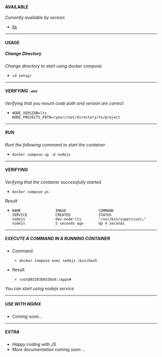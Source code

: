 #### AVAILABLE
*Currently available by version*
- [lts](./lts.md)
---

#### USAGE

##### Change Directory
*Change directory to start using docker compose*
- `cd setup/`
---

##### VERIFYING `.env`
*Verifying that you mount code path and version are correct*
- ```
  NODE_VERSION=lts
  NODE_PROJECTS_PATH=/your/root/directory/to/project
  ```
---

##### RUN
*Runt the following command to start the container*
- ```
  docker compose up -d nodejs
  ```
---

##### VERIFYING
*Verifying that the container successfully started*
- ```
  docker compose ps
  ``` 

*Result*
- ```
  NAME                IMAGE               COMMAND                  SERVICE             CREATED             STATUS       
  nodejs              dev-node:lts        "/usr/bin/supervisor…"   nodejs              5 seconds ago       Up 4 seconds
  ```
---

##### EXECUTE A COMMAND IN A RUNNING CONTAINER
- Command
  - ```
    docker compose exec nodejs /bin/bash
    ```
- Result
  - ```
    root@93203b0330a9:/apps#
    ```
*You can start using nodejs service*

---

##### USE WITH NGINX
- *Coming soon...*
---

##### EXTRA
- *Happy coding with JS*
- *More documentation coming soon ...*